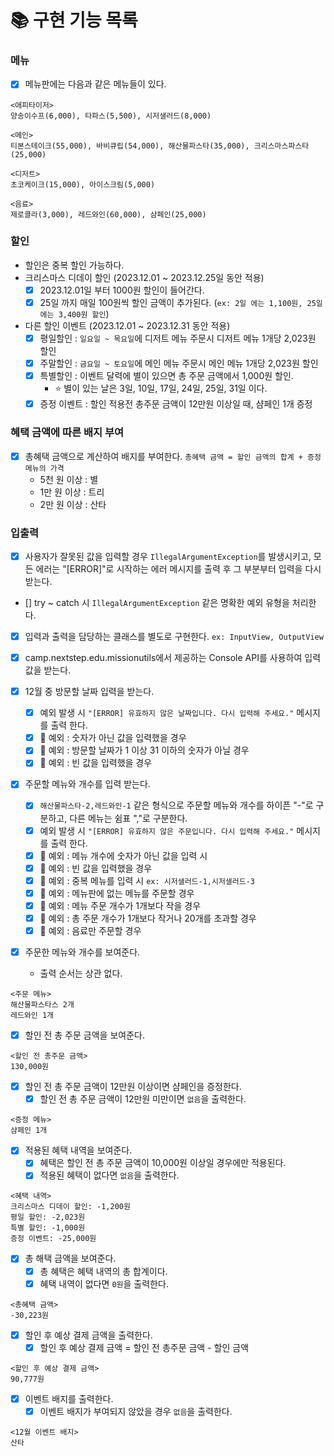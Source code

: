 # 📚 구현 기능 목록

### 메뉴

- [x] 메뉴판에는 다음과 같은 메뉴들이 있다.

```agsl
<애피타이저>
양송이수프(6,000), 타파스(5,500), 시저샐러드(8,000)

<메인>
티본스테이크(55,000), 바비큐립(54,000), 해산물파스타(35,000), 크리스마스파스타(25,000)

<디저트>
초코케이크(15,000), 아이스크림(5,000)

<음료>
제로콜라(3,000), 레드와인(60,000), 샴페인(25,000)
```

### 할인

- 할인은 중복 할인 가능하다.
- 크리스마스 디데이 할인 (2023.12.01 ~ 2023.12.25일 동안 적용)
    - [x] 2023.12.01일 부터 1000원 할인이 들어간다.
    - [x] 25일 까지 매일 100원씩 할인 금액이 추가된다. (`ex: 2일 에는 1,100원, 25일에는 3,400원 할인`)
- 다른 할인 이벤트 (2023.12.01 ~ 2023.12.31 동안 적용)
    - [x] 평일할인 : `일요일 ~ 목요일`에 디저트 메뉴 주문시 디저트 메뉴 1개당 2,023원 할인
    - [x] 주말할인 : `금요일 ~ 토요일`에 메인 메뉴 주문시 메인 메뉴 1개당 2,023원 할인
    - [x] 특별할인 : 이벤트 달력에 별이 있으면 총 주문 금액에서 1,000원 할인.
        - ⭐ 별이 있는 날은 3일, 10일, 17일, 24일, 25일, 31일 이다.
    - [x] 증정 이벤트 : 할인 적용전 총주문 금액이 12만원 이상일 때, 샴페인 1개 증정

### 혜택 금액에 따른 배지 부여
- [x] 총혜택 금액으로 계산하여 배지를 부여한다. `총혜택 금액 = 할인 금액의 합계 + 증정 메뉴의 가격`
  - 5천 원 이상 : 별
  - 1만 원 이상 : 트리
  - 2만 원 이상 : 산타

### 입출력

- [x] 사용자가 잘못된 값을 입력할 경우 `IllegalArgumentException`를 발생시키고,
  모든 에러는 "[ERROR]"로 시작하는 에러 메시지를 출력 후 그 부분부터 입력을 다시 받는다.
- [] try ~ catch 시 `IllegalArgumentException` 같은 명확한 예외 유형을 처리한다.
- [x] 입력과 출력을 담당하는 클래스를 별도로 구현한다. `ex: InputView, OutputView`
- [x] camp.nextstep.edu.missionutils에서 제공하는 Console API를 사용하여 입력값을 받는다.

- [x] 12월 중 방문할 날짜 입력을 받는다.
    - [x] 예외 발생 시 `"[ERROR] 유효하지 않은 날짜입니다. 다시 입력해 주세요."` 메시지를 출력 한다.
    - [x] 🚫 예외 : 숫자가 아닌 값을 입력했을 경우
    - [x] 🚫 예외 : 방문할 날짜가 1 이상 31 이하의 숫자가 아닐 경우
    - [x] 🚫 예외 : 빈 값을 입력했을 경우

- [x] 주문할 메뉴와 개수를 입력 받는다.
    - [x] `해산물파스타-2,레드와인-1` 같은 형식으로 주문할 메뉴와 개수를 하이픈 "-"로 구분하고, 다른 메뉴는 쉼표 ","로 구분한다.
    - [x] 예외 발생 시 `"[ERROR] 유효하지 않은 주문입니다. 다시 입력해 주세요."` 메시지를 출력 한다.
    - [x] 🚫 예외 : 메뉴 개수에 숫자가 아닌 값을 입력 시
    - [x] 🚫 예외 : 빈 값을 입력했을 경우
    - [x] 🚫 예외 : 중복 메뉴를 입력 시 `ex: 시저샐러드-1,시저샐러드-3`
    - [x] 🚫 예외 : 메뉴판에 없는 메뉴를 주문할 경우
    - [x] 🚫 예외 : 메뉴 주문 개수가 1개보다 작을 경우
    - [x] 🚫 예외 : 총 주문 개수가 1개보다 작거나 20개를 초과할 경우
    - [x] 🚫 예외 : 음료만 주문할 경우

- [x] 주문한 메뉴와 개수를 보여준다.
    - 출력 순서는 상관 없다.

```agsl
<주문 메뉴>
해산물파스타스 2개
레드와인 1개
```

- [x] 할인 전 총 주문 금액을 보여준다.

```agsl
<할인 전 총주문 금액>
130,000원
```

- [x] 할인 전 총 주문 금액이 12만원 이상이면 샴페인을 증정한다.
    - [x] 할인 전 총 주문 금액이 12만원 미만이면 `없음`을 출력한다.

```agsl
<증정 메뉴>
샴페인 1개
```

- [x] 적용된 혜택 내역을 보여준다.
    - [x] 혜택은 할인 전 총 주문 금액이 10,000원 이상일 경우에만 적용된다.
    - [x] 적용된 혜택이 없다면 `없음`을 출력한다.

```agsl
<혜택 내역>
크리스마스 디데이 할인: -1,200원
평일 할인: -2,023원
특별 할인: -1,000원
증정 이벤트: -25,000원
```

- [x] 총 해택 금액을 보여준다.
    - [x] 총 혜택은 혜택 내역의 총 합계이다.
    - [x] 혜택 내역이 없다면 `0원`을 출력한다.

```agsl
<총혜택 금액>
-30,223원
```

- [x] 할인 후 예상 결제 금액을 출력한다.
    - [x] 할인 후 예상 결제 금액 = 할인 전 총주문 금액 - 할인 금액

```agsl
<할인 후 예상 결제 금액>
90,777원
```

- [x] 이벤트 배지를 출력한다.
    - [x] 이벤트 배지가 부여되지 않았을 경우 `없음`을 출력한다.

```agsl
<12월 이벤트 배지>
산타
```